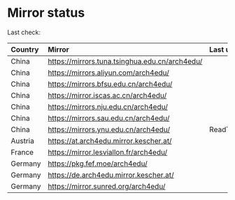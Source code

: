 <script src="./time.js"></script>
# Mirror status
Last check: <script type="text/javascript">localize(1682072348.605013);</script>

|Country|Mirror|Last update|
|:------|:-----|:----------|
|China|https://mirrors.tuna.tsinghua.edu.cn/arch4edu/|<script type="text/javascript">localize(1682058650);</script>|
|China|https://mirrors.aliyun.com/arch4edu/|<script type="text/javascript">localize(1681972755);</script>|
|China|https://mirrors.bfsu.edu.cn/arch4edu/|<script type="text/javascript">localize(1681972755);</script>|
|China|https://mirror.iscas.ac.cn/arch4edu/|<script type="text/javascript">localize(1682058650);</script>|
|China|https://mirrors.nju.edu.cn/arch4edu/|<script type="text/javascript">localize(1681972755);</script>|
|China|https://mirrors.sau.edu.cn/arch4edu/|<script type="text/javascript">localize(1673850842);</script>|
|China|https://mirrors.ynu.edu.cn/arch4edu/|ReadTimeout|
|Austria|https://at.arch4edu.mirror.kescher.at/|<script type="text/javascript">localize(1681972755);</script>|
|France|https://mirror.lesviallon.fr/arch4edu/|<script type="text/javascript">localize(1681972755);</script>|
|Germany|https://pkg.fef.moe/arch4edu/|<script type="text/javascript">localize(1681972755);</script>|
|Germany|https://de.arch4edu.mirror.kescher.at/|<script type="text/javascript">localize(1681972755);</script>|
|Germany|https://mirror.sunred.org/arch4edu/|<script type="text/javascript">localize(1681972755);</script>|

<script src="./tablefilter/tablefilter.js"></script>
<script src="./table.js"></script>